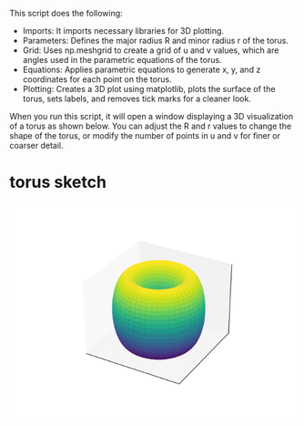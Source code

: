 This script does the following:

- Imports: It imports necessary libraries for 3D plotting.
- Parameters: Defines the major radius R and minor radius r of the torus.
- Grid: Uses np.meshgrid to create a grid of u and v values, which are angles used in the parametric equations of the torus.
- Equations: Applies parametric equations to generate x, y, and z coordinates for each point on the torus.
- Plotting: Creates a 3D plot using matplotlib, plots the surface of the torus, sets labels, and removes tick marks for a cleaner look.

When you run this script, it will open a window displaying a 3D visualization of a torus as shown below. You can adjust the R and r values to change the shape of the torus, or modify the number of points in u and v for finer or coarser detail.

# torus sketch
![image](/images/Figure_1.png)
